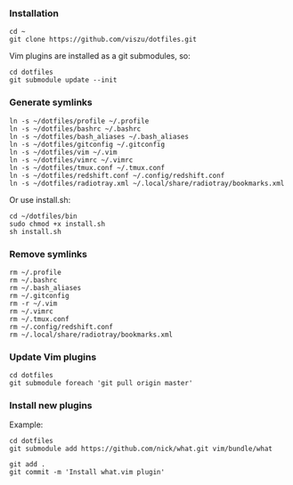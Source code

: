 ### Installation

    cd ~
    git clone https://github.com/viszu/dotfiles.git

Vim plugins are installed as a git submodules, so:

    cd dotfiles
    git submodule update --init

### Generate symlinks

    ln -s ~/dotfiles/profile ~/.profile
    ln -s ~/dotfiles/bashrc ~/.bashrc
    ln -s ~/dotfiles/bash_aliases ~/.bash_aliases
    ln -s ~/dotfiles/gitconfig ~/.gitconfig
    ln -s ~/dotfiles/vim ~/.vim
    ln -s ~/dotfiles/vimrc ~/.vimrc
    ln -s ~/dotfiles/tmux.conf ~/.tmux.conf
    ln -s ~/dotfiles/redshift.conf ~/.config/redshift.conf
    ln -s ~/dotfiles/radiotray.xml ~/.local/share/radiotray/bookmarks.xml

Or use install.sh:

    cd ~/dotfiles/bin
    sudo chmod +x install.sh
    sh install.sh

### Remove symlinks

    rm ~/.profile
    rm ~/.bashrc
    rm ~/.bash_aliases
    rm ~/.gitconfig
    rm -r ~/.vim
    rm ~/.vimrc
    rm ~/.tmux.conf
    rm ~/.config/redshift.conf
    rm ~/.local/share/radiotray/bookmarks.xml

### Update Vim plugins

    cd dotfiles
    git submodule foreach 'git pull origin master'

### Install new plugins

Example:

    cd dotfiles
    git submodule add https://github.com/nick/what.git vim/bundle/what

    git add .
    git commit -m 'Install what.vim plugin'
